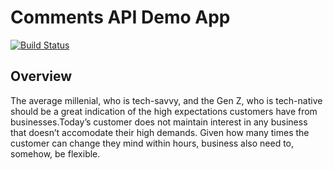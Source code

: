 # Comments API Demo App

[![Build Status](https://travis-ci.org/microapidev/comment-microapi-demo.svg?branch=develop)](https://travis-ci.org/microapidev/comment-microapi-demo)

## Overview

The average millenial, who is tech-savvy, and the Gen Z, who is tech-native should be a great indication of the high expectations customers have from businesses.Today’s customer does not maintain interest in any business that doesn’t accomodate their high demands. Given how many times the customer can change they mind within hours, business also need to, somehow, be flexible.
